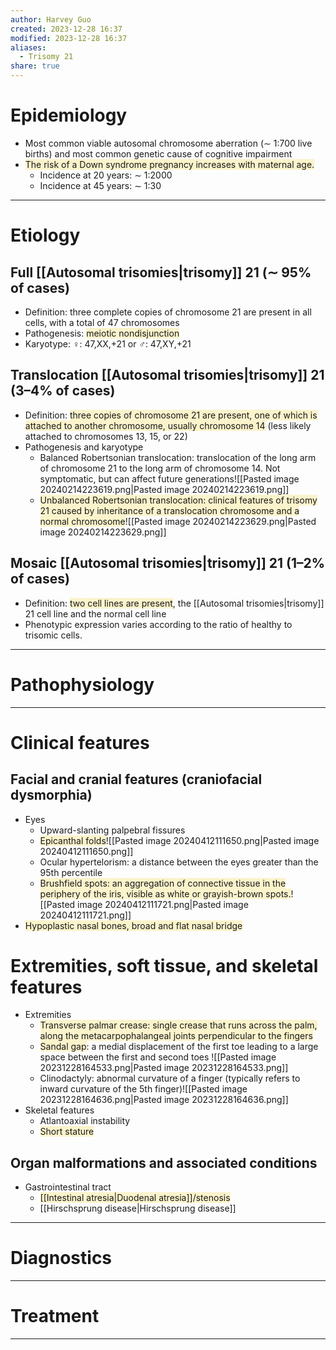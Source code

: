 ```yaml
---
author: Harvey Guo
created: 2023-12-28 16:37
modified: 2023-12-28 16:37
aliases:
  - Trisomy 21
share: true
---
```

# Epidemiology
- Most common viable autosomal chromosome aberration (∼ 1:700 live births) and most common genetic cause of cognitive impairment
- <span style="background:rgba(240, 200, 0, 0.2)">The risk of a Down syndrome pregnancy increases with maternal age.</span>
	- Incidence at 20 years: ∼ 1:2000
	- Incidence at 45 years: ∼ 1:30

---
# Etiology
## Full [[Autosomal trisomies|trisomy]] 21 (∼ 95% of cases)
- Definition: three complete copies of chromosome 21 are present in all cells, with a total of 47 chromosomes
- Pathogenesis: <span style="background:rgba(240, 200, 0, 0.2)">meiotic nondisjunction</span>
- Karyotype: ♀: 47,XX,+21 or ♂: 47,XY,+21
## Translocation [[Autosomal trisomies|trisomy]] 21 (3–4% of cases)
- Definition: <span style="background:rgba(240, 200, 0, 0.2)">three copies of chromosome 21 are present, one of which is attached to another chromosome, usually chromosome 14</span> (less likely attached to chromosomes 13, 15, or 22)
- Pathogenesis and karyotype
	- Balanced Robertsonian translocation: translocation of the long arm of chromosome 21 to the long arm of chromosome 14. Not symptomatic, but can affect future generations![[Pasted image 20240214223619.png|Pasted image 20240214223619.png]]
	- <span style="background:rgba(240, 200, 0, 0.2)">Unbalanced Robertsonian translocation: clinical features of trisomy 21 caused by inheritance of a translocation chromosome and a normal chromosome</span>![[Pasted image 20240214223629.png|Pasted image 20240214223629.png]]
## Mosaic [[Autosomal trisomies|trisomy]] 21 (1–2% of cases)
- Definition: <span style="background:rgba(240, 200, 0, 0.2)">two cell lines are present</span>, the [[Autosomal trisomies|trisomy]] 21 cell line and the normal cell line
- Phenotypic expression varies according to the ratio of healthy to trisomic cells.

---
# Pathophysiology


---
# Clinical features
## Facial and cranial features (craniofacial dysmorphia)
- Eyes
	- Upward-slanting palpebral fissures
	- <span style="background:rgba(240, 200, 0, 0.2)">Epicanthal folds</span>![[Pasted image 20240412111650.png|Pasted image 20240412111650.png]]
	- Ocular hypertelorism: a distance between the eyes greater than the 95th percentile
	- <span style="background:rgba(240, 200, 0, 0.2)">Brushfield spots: an aggregation of connective tissue in the periphery of the iris, visible as white or grayish-brown spots.</span>![[Pasted image 20240412111721.png|Pasted image 20240412111721.png]]
- <span style="background:rgba(240, 200, 0, 0.2)">Hypoplastic nasal bones, broad and flat nasal bridge</span>
# Extremities, soft tissue, and skeletal features
- Extremities
	- <span style="background:rgba(240, 200, 0, 0.2)">Transverse palmar crease: single crease that runs across the palm, along the metacarpophalangeal joints perpendicular to the fingers </span>
	- <span style="background:rgba(240, 200, 0, 0.2)">Sandal gap</span>: a medial displacement of the first toe leading to a large space between the first and second toes ![[Pasted image 20231228164533.png|Pasted image 20231228164533.png]]
	- Clinodactyly: abnormal curvature of a finger (typically refers to inward curvature of the 5th finger)![[Pasted image 20231228164636.png|Pasted image 20231228164636.png]]
- Skeletal features
	- Atlantoaxial instability
	- <span style="background:rgba(240, 200, 0, 0.2)">Short stature</span>
## Organ malformations and associated conditions
- Gastrointestinal tract
	- <span style="background:rgba(240, 200, 0, 0.2)">[[Intestinal atresia|Duodenal atresia]]/stenosis</span>
	- [[Hirschsprung disease|Hirschsprung disease]]

---
# Diagnostics


---
# Treatment


---
